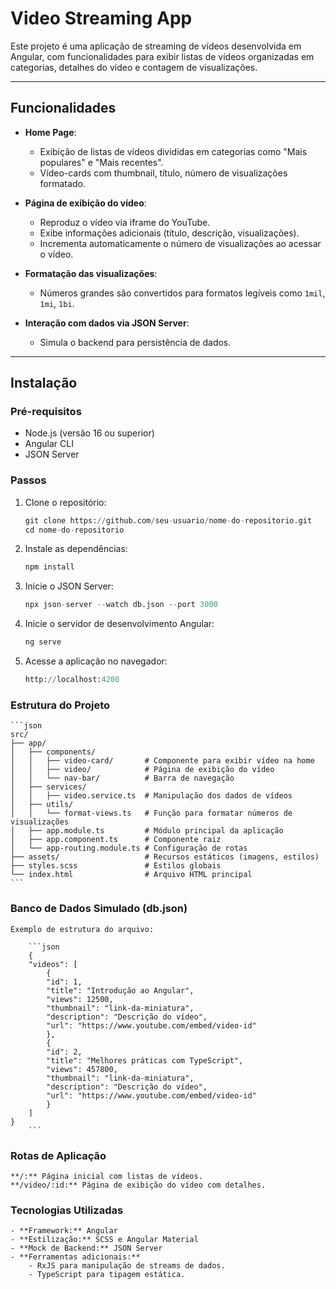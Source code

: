 # **Video Streaming App**

Este projeto é uma aplicação de streaming de vídeos desenvolvida em Angular, com funcionalidades para exibir listas de vídeos organizadas em categorias, detalhes do vídeo e contagem de visualizações.

---

## **Funcionalidades**

- **Home Page**:
  - Exibição de listas de vídeos divididas em categorias como "Mais populares" e "Mais recentes".
  - Vídeo-cards com thumbnail, título, número de visualizações formatado.

- **Página de exibição do vídeo**:
  - Reproduz o vídeo via iframe do YouTube.
  - Exibe informações adicionais (título, descrição, visualizações).
  - Incrementa automaticamente o número de visualizações ao acessar o vídeo.

- **Formatação das visualizações**:
  - Números grandes são convertidos para formatos legíveis como `1mil`, `1mi`, `1bi`.

- **Interação com dados via JSON Server**:
  - Simula o backend para persistência de dados.

---

## **Instalação**

### **Pré-requisitos**
- Node.js (versão 16 ou superior)
- Angular CLI
- JSON Server

### **Passos**
1. Clone o repositório:
   ```python
   git clone https://github.com/seu-usuario/nome-do-repositorio.git
   cd nome-do-repositorio
   ```

2. Instale as dependências:
    ```python
    npm install
    ```

3. Inicie o JSON Server:
    ```python
    npx json-server --watch db.json --port 3000
    ```

4. Inicie o servidor de desenvolvimento Angular:
    ```python
    ng serve
    ```

5. Acesse a aplicação no navegador:
    ```python
    http://localhost:4200
    ```


### **Estrutura do Projeto**

    ```json
    src/
    ├── app/
    │   ├── components/
    │   │   ├── video-card/       # Componente para exibir vídeo na home
    │   │   ├── video/            # Página de exibição do vídeo
    │   │   └── nav-bar/          # Barra de navegação
    │   ├── services/
    │   │   ├── video.service.ts  # Manipulação dos dados de vídeos
    │   ├── utils/
    │   │   └── format-views.ts   # Função para formatar números de visualizações
    │   ├── app.module.ts         # Módulo principal da aplicação
    │   ├── app.component.ts      # Componente raiz
    │   └── app-routing.module.ts # Configuração de rotas
    ├── assets/                   # Recursos estáticos (imagens, estilos)
    ├── styles.scss               # Estilos globais
    └── index.html                # Arquivo HTML principal
    ```

### **Banco de Dados Simulado (db.json)**
    Exemplo de estrutura do arquivo:

        ```json
        {
        "videos": [
            {
            "id": 1,
            "title": "Introdução ao Angular",
            "views": 12500,
            "thumbnail": "link-da-miniatura",
            "description": "Descrição do vídeo",
            "url": "https://www.youtube.com/embed/video-id"
            },
            {
            "id": 2,
            "title": "Melhores práticas com TypeScript",
            "views": 457800,
            "thumbnail": "link-da-miniatura",
            "description": "Descrição do vídeo",
            "url": "https://www.youtube.com/embed/video-id"
            }
        ]
    }
        ```


### **Rotas de Aplicação**
    **/:** Página inicial com listas de vídeos.
    **/video/:id:** Página de exibição do vídeo com detalhes.

### **Tecnologias Utilizadas**
    - **Framework:** Angular
    - **Estilização:** SCSS e Angular Material
    - **Mock de Backend:** JSON Server
    - **Ferramentas adicionais:**
        - RxJS para manipulação de streams de dados.
        - TypeScript para tipagem estática.

